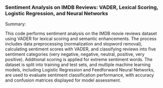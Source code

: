 ### Sentiment Analysis on IMDB Reviews: VADER, Lexical Scoring, Logistic Regression, and Neural Networks

Summary: 

This code performs sentiment analysis on the IMDB movie reviews dataset using VADER for lexical scoring and semantic enhancements. The process includes data preprocessing (normalization and stopword removal), calculating sentiment scores with VADER, and classifying reviews into five sentiment categories (very negative, negative, neutral, positive, very positive). Additional scoring is applied for extreme sentiment words. The dataset is split into training and test sets, and multiple machine learning models, including Logistic Regression and Feedforward Neural Networks, are used to evaluate sentiment classification performance, with accuracy and confusion matrices displayed for model assessment.
